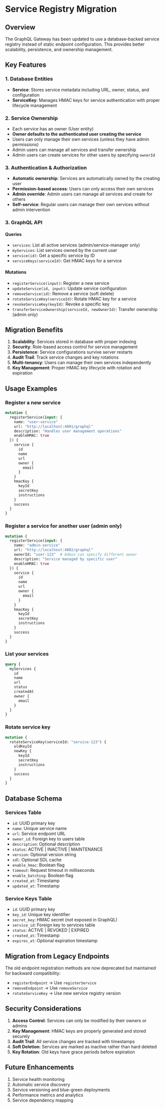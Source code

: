 # Service Registry Migration

## Overview

The GraphQL Gateway has been updated to use a database-backed service registry instead of static endpoint configuration. This provides better scalability, persistence, and ownership management.

## Key Features

### 1. Database Entities
- **Service**: Stores service metadata including URL, owner, status, and configuration
- **ServiceKey**: Manages HMAC keys for service authentication with proper lifecycle management

### 2. Service Ownership
- Each service has an owner (User entity)
- **Owner defaults to the authenticated user creating the service**
- Users can only manage their own services (unless they have admin permissions)
- Admin users can manage all services and transfer ownership
- Admin users can create services for other users by specifying `ownerId`

### 3. Authentication & Authorization
- **Automatic ownership**: Services are automatically owned by the creating user
- **Permission-based access**: Users can only access their own services
- **Admin override**: Admin users can manage all services and create for others
- **Self-service**: Regular users can manage their own services without admin intervention

### 3. GraphQL API

#### Queries
- `services`: List all active services (admin/service-manager only)
- `myServices`: List services owned by the current user
- `service(id)`: Get a specific service by ID
- `serviceKeys(serviceId)`: Get HMAC keys for a service

#### Mutations
- `registerService(input)`: Register a new service
- `updateService(id, input)`: Update service configuration
- `removeService(id)`: Remove a service (soft delete)
- `rotateServiceKey(serviceId)`: Rotate HMAC key for a service
- `revokeServiceKey(keyId)`: Revoke a specific key
- `transferServiceOwnership(serviceId, newOwnerId)`: Transfer ownership (admin only)

## Migration Benefits

1. **Scalability**: Services stored in database with proper indexing
2. **Security**: Role-based access control for service management
3. **Persistence**: Service configurations survive server restarts
4. **Audit Trail**: Track service changes and key rotations
5. **Multi-tenancy**: Users can manage their own services independently
6. **Key Management**: Proper HMAC key lifecycle with rotation and expiration

## Usage Examples

### Register a new service
```graphql
mutation {
  registerService(input: {
    name: "user-service"
    url: "http://localhost:4001/graphql"
    description: "Handles user management operations"
    enableHMAC: true
  }) {
    service {
      id
      name
      url
      owner {
        email
      }
    }
    hmacKey {
      keyId
      secretKey
      instructions
    }
    success
  }
}
```

### Register a service for another user (admin only)
```graphql
mutation {
  registerService(input: {
    name: "admin-service"
    url: "http://localhost:4002/graphql"
    ownerId: "user-123"  # Admin can specify different owner
    description: "Service managed by specific user"
    enableHMAC: true
  }) {
    service {
      id
      name
      url
      owner {
        email
      }
    }
    hmacKey {
      keyId
      secretKey
      instructions
    }
    success
  }
}
```

### List your services
```graphql
query {
  myServices {
    id
    name
    url
    status
    createdAt
    owner {
      email
    }
  }
}
```

### Rotate service key
```graphql
mutation {
  rotateServiceKey(serviceId: "service-123") {
    oldKeyId
    newKey {
      keyId
      secretKey
      instructions
    }
    success
  }
}
```

## Database Schema

### Services Table
- `id`: UUID primary key
- `name`: Unique service name
- `url`: Service endpoint URL
- `owner_id`: Foreign key to users table
- `description`: Optional description
- `status`: ACTIVE | INACTIVE | MAINTENANCE
- `version`: Optional version string
- `sdl`: Optional SDL cache
- `enable_hmac`: Boolean flag
- `timeout`: Request timeout in milliseconds
- `enable_batching`: Boolean flag
- `created_at`: Timestamp
- `updated_at`: Timestamp

### Service Keys Table
- `id`: UUID primary key
- `key_id`: Unique key identifier
- `secret_key`: HMAC secret (not exposed in GraphQL)
- `service_id`: Foreign key to services table
- `status`: ACTIVE | REVOKED | EXPIRED
- `created_at`: Timestamp
- `expires_at`: Optional expiration timestamp

## Migration from Legacy Endpoints

The old endpoint registration methods are now deprecated but maintained for backward compatibility:
- `registerEndpoint` → Use `registerService`
- `removeEndpoint` → Use `removeService`
- `rotateServiceKey` → Use new service registry version

## Security Considerations

1. **Access Control**: Services can only be modified by their owners or admins
2. **Key Management**: HMAC keys are properly generated and stored securely
3. **Audit Trail**: All service changes are tracked with timestamps
4. **Soft Deletion**: Services are marked as inactive rather than hard deleted
5. **Key Rotation**: Old keys have grace periods before expiration

## Future Enhancements

1. Service health monitoring
2. Automatic service discovery
3. Service versioning and blue-green deployments
4. Performance metrics and analytics
5. Service dependency mapping
